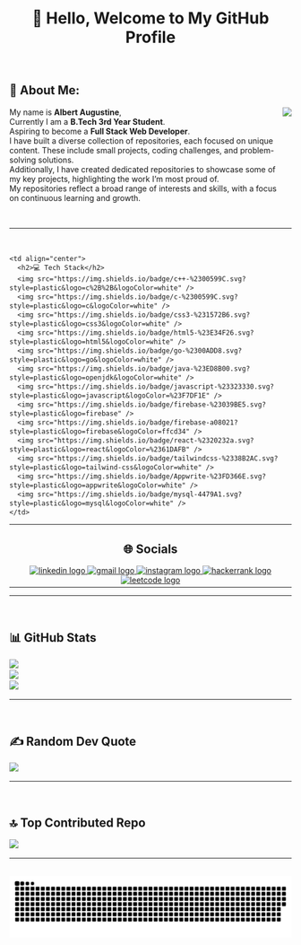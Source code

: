 <div align="center">

# 👋 Hello, Welcome to My GitHub Profile

</div>

<br>

## 💫 About Me:

<div align="left">

<img align="right" height="200" src="https://media3.giphy.com/media/v1.Y2lkPTc5MGI3NjExcWVzMDNjNWV6c2NvZXo4cTU3enpzM3R3MGJ0Z3ZhcmplaWVtbzc2NyZlcD12MV9pbnRlcm5hbF9naWZfYnlfaWQmY3Q9Zw/HscDLzkO8EOTmgkhQP/giphy.gif" />

My name is **Albert Augustine**,<br>
Currently I am a **B.Tech 3rd Year Student**.<br>
Aspiring to become a **Full Stack Web Developer**.<br>
I have built a diverse collection of repositories, each focused on unique content. These include small projects, coding challenges, and problem-solving solutions.<br>
Additionally, I have created dedicated repositories to showcase some of my key projects, highlighting the work I’m most proud of.<br>
My repositories reflect a broad range of interests and skills, with a focus on continuous learning and growth.

</div>

<br>

---

<br>

<table>
  <tr>
    <td align="center">
      <h2>🌐 Socials</h2>
      <a href="https://www.linkedin.com/in/albertaugustine1884/" target="_blank">
        <img src="https://raw.githubusercontent.com/maurodesouza/profile-readme-generator/master/src/assets/icons/social/linkedin/default.svg" width="52" height="40" alt="linkedin logo" />
      </a>
      <a href="mailto:albertaugustine1884@gmail.com" target="_blank">
        <img src="https://raw.githubusercontent.com/maurodesouza/profile-readme-generator/master/src/assets/icons/social/gmail/default.svg" width="52" height="40" alt="gmail logo" />
      </a>
      <a href="https://www.instagram.com/albert_augustine_yaknow/" target="_blank">
        <img src="https://raw.githubusercontent.com/maurodesouza/profile-readme-generator/master/src/assets/icons/social/instagram/default.svg" width="52" height="40" alt="instagram logo" />
      </a>
      <a href="https://www.hackerrank.com/profile/PyroWarrior1884" target="_blank">
        <img src="https://raw.githubusercontent.com/maurodesouza/profile-readme-generator/master/src/assets/icons/social/hackerrank/default.svg" width="52" height="40" alt="hackerrank logo" />
      </a>
      <a href="https://leetcode.com/u/albert_augustine/" target="_blank">
        <img src="https://img.icons8.com/?size=100&id=wDGo581Ea5Nf&format=png&color=000000" width="52" height="40" alt="leetcode logo" />
      </a>
    </td>
    
    <td align="center">
      <h2>💻 Tech Stack</h2>
      <img src="https://img.shields.io/badge/c++-%2300599C.svg?style=plastic&logo=c%2B%2B&logoColor=white" />
      <img src="https://img.shields.io/badge/c-%2300599C.svg?style=plastic&logo=c&logoColor=white" />
      <img src="https://img.shields.io/badge/css3-%231572B6.svg?style=plastic&logo=css3&logoColor=white" />
      <img src="https://img.shields.io/badge/html5-%23E34F26.svg?style=plastic&logo=html5&logoColor=white" />
      <img src="https://img.shields.io/badge/go-%2300ADD8.svg?style=plastic&logo=go&logoColor=white" />
      <img src="https://img.shields.io/badge/java-%23ED8B00.svg?style=plastic&logo=openjdk&logoColor=white" />
      <img src="https://img.shields.io/badge/javascript-%23323330.svg?style=plastic&logo=javascript&logoColor=%23F7DF1E" />
      <img src="https://img.shields.io/badge/firebase-%23039BE5.svg?style=plastic&logo=firebase" />
      <img src="https://img.shields.io/badge/firebase-a08021?style=plastic&logo=firebase&logoColor=ffcd34" />
      <img src="https://img.shields.io/badge/react-%2320232a.svg?style=plastic&logo=react&logoColor=%2361DAFB" />
      <img src="https://img.shields.io/badge/tailwindcss-%2338B2AC.svg?style=plastic&logo=tailwind-css&logoColor=white" />
      <img src="https://img.shields.io/badge/Appwrite-%23FD366E.svg?style=plastic&logo=appwrite&logoColor=white" />
      <img src="https://img.shields.io/badge/mysql-4479A1.svg?style=plastic&logo=mysql&logoColor=white" />
    </td>
  </tr>
</table>

---

<br>

## 📊 GitHub Stats

<img src="https://github-readme-stats.vercel.app/api?username=Pyro-Warrior-1884&theme=tokyonight&hide_border=false&include_all_commits=true&count_private=true" /><br/>
<img src="https://nirzak-streak-stats.vercel.app/?user=Pyro-Warrior-1884&theme=tokyonight&hide_border=false" /><br/>
<img src="https://github-readme-stats.vercel.app/api/top-langs/?username=Pyro-Warrior-1884&theme=tokyonight&hide_border=false&include_all_commits=true&count_private=true&layout=compact" />

---

<br>

## ✍️ Random Dev Quote

<img src="https://quotes-github-readme.vercel.app/api?type=horizontal&theme=tokyonight" />

---

<br>

## 🔝 Top Contributed Repo

<img src="https://github-contributor-stats.vercel.app/api?username=Pyro-Warrior-1884&limit=5&theme=vue-dark&combine_all_yearly_contributions=true" />

---

<br>

<img src="https://raw.githubusercontent.com/Pyro-Warrior-1884/Pyro-Warrior-1884/output/snake.svg" alt="Snake animation" />

<!-- Proudly created with GPRM ( https://gprm.itsvg.in ) -->

